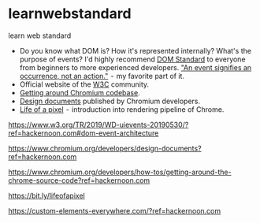 # learnwebstandard
learn web standard

<ul><li>Do you know what DOM is? How it's represented internally? What's the purpose of events? I'd highly recommend <a href="https://dom.spec.whatwg.org/?ref=hackernoon.com">DOM Standard</a> to everyone from beginners to more experienced developers. <a href="https://dom.spec.whatwg.org/?ref=hackernoon.com#action-versus-occurance">"An event signifies an occurrence, not an action."</a>  -  my favorite part of it.</li><li>Official website of the <a href="https://www.w3.org/?ref=hackernoon.com">W3C</a> community.</li><li><a href="https://www.chromium.org/developers/how-tos/getting-around-the-chrome-source-code?ref=hackernoon.com">Getting around Chromium codebase</a>.</li><li><a href="https://www.chromium.org/developers/design-documents?ref=hackernoon.com">Design documents</a> published by Chromium developers.</li><li><a href="https://docs.google.com/presentation/d/1boPxbgNrTU0ddsc144rcXayGA_WF53k96imRH8Mp34Y/edit?ref=hackernoon.com">Life of a pixel</a>  -  introduction into rendering pipeline of Chrome.<br></li></ul>

https://www.w3.org/TR/2019/WD-uievents-20190530/?ref=hackernoon.com#dom-event-architecture

https://www.chromium.org/developers/design-documents?ref=hackernoon.com

https://www.chromium.org/developers/how-tos/getting-around-the-chrome-source-code?ref=hackernoon.com

https://bit.ly/lifeofapixel

https://custom-elements-everywhere.com/?ref=hackernoon.com
